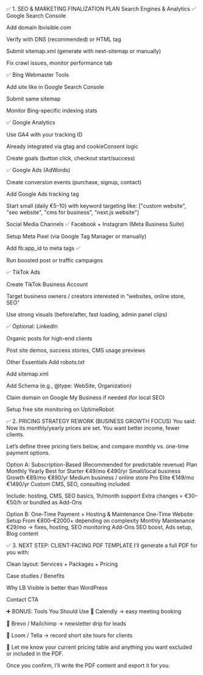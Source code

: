 ✅ 1. SEO & MARKETING FINALIZATION PLAN
Search Engines & Analytics
✅ Google Search Console

Add domain lbvisible.com

Verify with DNS (recommended) or HTML tag

Submit sitemap.xml (generate with next-sitemap or manually)

Fix crawl issues, monitor performance tab

✅ Bing Webmaster Tools

Add site like in Google Search Console

Submit same sitemap

Monitor Bing-specific indexing stats

✅ Google Analytics

Use GA4 with your tracking ID

Already integrated via gtag and cookieConsent logic

Create goals (button click, checkout start/success)

✅ Google Ads (AdWords)

Create conversion events (purchase, signup, contact)

Add Google Ads tracking tag

Start small (daily €5–10) with keyword targeting like:
["custom website", "seo website", "cms for business", "next.js website"]

Social Media Channels
✅ Facebook + Instagram (Meta Business Suite)

Setup Meta Pixel (via Google Tag Manager or manually)

Add fb:app_id to meta tags ✅

Run boosted post or traffic campaigns

✅ TikTok Ads

Create TikTok Business Account

Target business owners / creators interested in “websites, online store, SEO”

Use strong visuals (before/after, fast loading, admin panel clips)

✅ Optional: LinkedIn

Organic posts for high-end clients

Post site demos, success stories, CMS usage previews

Other Essentials
Add robots.txt

Add sitemap.xml

Add Schema (e.g., @type: WebSite, Organization)

Claim domain on Google My Business if needed (for local SEO)

Setup free site monitoring on UptimeRobot

✅ 2. PRICING STRATEGY REWORK (BUSINESS GROWTH FOCUS)
You said:
Now its monthly/yearly prices are set. You want better income, fewer clients.

Let’s define three pricing tiers below, and compare monthly vs. one-time payment options.

Option A: Subscription-Based (Recommended for predictable revenue)
Plan Monthly Yearly Best for
Starter €49/mo €490/yr Small/local business
Growth €89/mo €890/yr Medium business / online store
Pro Elite €149/mo €1490/yr Custom CMS, SEO, consulting included

Include: hosting, CMS, SEO basics, 1h/month support
Extra changes = €30–€50/h or bundled as Add-Ons

Option B: One-Time Payment + Hosting & Maintenance
One-Time Website Setup From €800–€2000+ depending on complexity
Monthly Maintenance €29/mo → fixes, hosting, SEO monitoring
Add-Ons SEO boost, Ads setup, Blog content

✅ 3. NEXT STEP: CLIENT-FACING PDF TEMPLATE
I’ll generate a full PDF for you with:

Clean layout: Services + Packages + Pricing

Case studies / Benefits

Why LB Visible is better than WordPress

Contact CTA

➕ BONUS: Tools You Should Use
💼 Calendly → easy meeting booking

📧 Brevo / Mailchimp → newsletter drip for leads

🎥 Loom / Tella → record short site tours for clients

📌 Let me know your current pricing table and anything you want excluded or included in the PDF.

Once you confirm, I’ll write the PDF content and export it for you.
